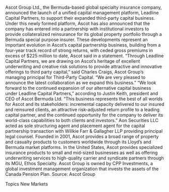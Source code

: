 Ascot Group Ltd., the Bermuda-based global specialty insurance company, announced the launch of a unified capital management platform, Leadline Capital Partners, to support their expanded third-party capital business.
Under this newly formed platform, Ascot has also announced that the company has entered into a partnership with institutional investors to provide collateralized reinsurance for its global property portfolio through a Bermuda special purpose insurer.
These developments represent an important evolution in Ascot’s capital partnership business, building from a four-year track record of strong returns, with ceded gross premiums in excess of $225 million to date, Ascot said in a statement.
“Through Leadline Capital Partners, we are drawing on Ascot’s heritage of excellent underwriting and creative risk solutions to provide attractive and innovative offerings to third party capital,” said Charles Craigs, Ascot Group’s managing principal for Third-Party Capital. “We are very pleased to announce the latest collaboration as we expand this business.”
“We look forward to the continued expansion of our alternative capital business under Leadline Capital Partners,” according to Justin Keith, president and CEO of Ascot Bermuda Ltd. “This business represents the best of all worlds for Ascot and its stakeholders: incremental capacity delivered to our insured and reinsured clients, an attractive risk-adjusted return profile to a leading capital partner, and the continued opportunity for the company to deliver its world-class capabilities to both clients and investors.”
Aon Securities LLC acted as sole structuring agent and placement agent for the capital partnership transaction with Willkie Farr & Gallagher LLP providing principal legal counsel.
Founded in 2001, Ascot provides a broad range of property and casualty products to customers worldwide through its Lloyd’s and Bermuda market platforms. In the United States, Ascot provides specialized insurance products to small and mid-sized businesses as well as offering underwriting services to high-quality carrier and syndicate partners through its MGU, Ethos Specialty.
Ascot Group is owned by CPP Investments, a global investment management organization that invests the assets of the Canada Pension Plan.
Source: Ascot Group

Topics
New Markets
